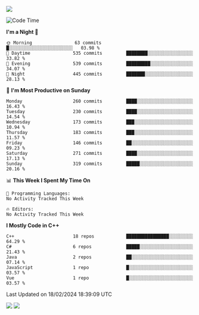 ![](https://komarev.com/ghpvc/?username=lilpidgey&color=red)
<!--START_SECTION:waka-->
![Code Time](http://img.shields.io/badge/Code%20Time-1%2C491%20hrs%2018%20mins-blue)

**I'm a Night 🦉** 

```text
🌞 Morning                63 commits          █░░░░░░░░░░░░░░░░░░░░░░░░   03.98 % 
🌆 Daytime                535 commits         ████████░░░░░░░░░░░░░░░░░   33.82 % 
🌃 Evening                539 commits         █████████░░░░░░░░░░░░░░░░   34.07 % 
🌙 Night                  445 commits         ███████░░░░░░░░░░░░░░░░░░   28.13 % 
```
📅 **I'm Most Productive on Sunday** 

```text
Monday                   260 commits         ████░░░░░░░░░░░░░░░░░░░░░   16.43 % 
Tuesday                  230 commits         ████░░░░░░░░░░░░░░░░░░░░░   14.54 % 
Wednesday                173 commits         ███░░░░░░░░░░░░░░░░░░░░░░   10.94 % 
Thursday                 183 commits         ███░░░░░░░░░░░░░░░░░░░░░░   11.57 % 
Friday                   146 commits         ██░░░░░░░░░░░░░░░░░░░░░░░   09.23 % 
Saturday                 271 commits         ████░░░░░░░░░░░░░░░░░░░░░   17.13 % 
Sunday                   319 commits         █████░░░░░░░░░░░░░░░░░░░░   20.16 % 
```


📊 **This Week I Spent My Time On** 

```text
💬 Programming Languages: 
No Activity Tracked This Week

🔥 Editors: 
No Activity Tracked This Week
```

**I Mostly Code in C++** 

```text
C++                      18 repos            ████████████████░░░░░░░░░   64.29 % 
C#                       6 repos             █████░░░░░░░░░░░░░░░░░░░░   21.43 % 
Java                     2 repos             ██░░░░░░░░░░░░░░░░░░░░░░░   07.14 % 
JavaScript               1 repo              █░░░░░░░░░░░░░░░░░░░░░░░░   03.57 % 
Vue                      1 repo              █░░░░░░░░░░░░░░░░░░░░░░░░   03.57 % 
```




 Last Updated on 18/02/2024 18:39:09 UTC
<!--END_SECTION:waka-->
![](https://hit.yhype.me/github/profile?user_id=42968544)
![](https://komarev.com/ghpvc/?lilpidgey)
